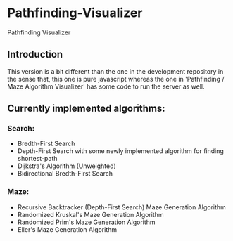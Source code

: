 # Pathfinding-Visualizer
Pathfinding Visualizer

## Introduction
This version is a bit different than the one in the development repository in the sense that, this one is pure javascript whereas the one in 'Pathfinding / Maze Algorithm Visualizer' has some code to run the server as well.

## Currently implemented algorithms:
### Search:
- Bredth-First Search
- Depth-First Search with some newly implemented algorithm for finding shortest-path
- Dijkstra's Algorithm (Unweighted)
- Bidirectional Bredth-First Search

### Maze:
- Recursive Backtracker (Depth-First Search) Maze Generation Algorithm
- Randomized Kruskal's Maze Generation Algorithm
- Randomized Prim's Maze Generation Algorithm
- Eller's Maze Generation Algorithm
